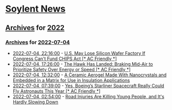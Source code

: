 # [Soylent News](../../../README.md)

## [Archives](../../index.md) for [2022](../index.md)

### [Archives](../../index.md) for [2022-07-04](index.md)

* [2022-07-04, 22:16:00](https://soylentnews.org/politics/article.pl?sid=22/07/02/0949259&from=rss) - [U.S. May Lose Silicon Wafer Factory If Congress Can't Fund CHIPS Act [* AC Friendly *]](https://soylentnews.org/politics/article.pl?sid=22/07/02/0949259&from=rss)
* [2022-07-04, 17:26:00](https://soylentnews.org/article.pl?sid=22/07/02/0938243&from=rss) - [The Hawk Has Landed: Braking Mid-Air to Prioritize Safety Over Energy or Speed [* AC Friendly *]](https://soylentnews.org/article.pl?sid=22/07/02/0938243&from=rss)
* [2022-07-04, 12:32:00](https://soylentnews.org/article.pl?sid=22/07/02/0934226&from=rss) - [A Ceramic Aerogel Made With Nanocrystals and Embedded in a Matrix for Use in Insulation Applications](https://soylentnews.org/article.pl?sid=22/07/02/0934226&from=rss)
* [2022-07-04, 07:39:00](https://soylentnews.org/article.pl?sid=22/07/02/0931229&from=rss) - [Yes, Boeing’s Starliner Spacecraft Really Could Fly Astronauts This Year [* AC Friendly *]](https://soylentnews.org/article.pl?sid=22/07/02/0931229&from=rss)
* [2022-07-04, 02:54:00](https://soylentnews.org/article.pl?sid=22/07/02/0928217&from=rss) - [Road Injuries Are Killing Young People, and It's Hardly Slowing Down](https://soylentnews.org/article.pl?sid=22/07/02/0928217&from=rss)
